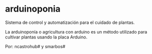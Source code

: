 # arduinoponia
Sistema de control y automatización para el cuidado de plantas.

La arduinoponía o agricultura con arduino es un método utilizado para cultivar plantas usando la placa Arduino.

Por: ncastrohub# y smarbos#
